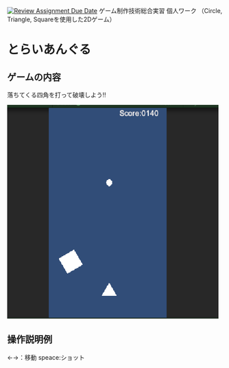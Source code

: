 [![Review Assignment Due Date](https://classroom.github.com/assets/deadline-readme-button-22041afd0340ce965d47ae6ef1cefeee28c7c493a6346c4f15d667ab976d596c.svg)](https://classroom.github.com/a/l0taWXbI)
ゲーム制作技術総合実習 個人ワーク
（Circle, Triangle, Squareを使用した2Dゲーム）

# とらいあんぐる

## ゲームの内容
落ちてくる四角を打って破壊しよう‼

![画面イメージ](docs/images/game_image01.png)

## 操作説明例
←→：移動
speace:ショット